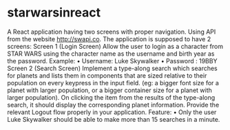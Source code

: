 # starwarsinreact
A React application having two screens with proper navigation. Using API from the website http://swapi.co. The application is supposed to have 2 screens: Screen 1 (Login Screen) Allow the user to login as a character from STAR WARS using the character name as the username and birth year as the password. Example: • Username: Luke Skywalker • Password : 19BBY  Screen 2 (Search Screen) Implement a type-along search which searches for planets and lists them in components that are sized relative to their population on every keypress in the input field. (eg: a bigger font size for a planet with larger population, or a bigger container size for a planet with larger population). On clicking the item from the results of the type-along search, it should display the corresponding planet information. Provide the relevant Logout flow properly in your application. Feature: • Only the user Luke Skywalker should be able to make more than 15 searches in a minute. 

